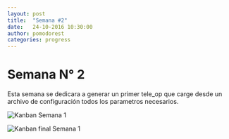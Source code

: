 ```yaml
---
layout: post
title:  "Semana #2"
date:   24-10-2016 10:30:00
author: pomodorest
categories: progress
---
```


# Semana N° 2

Esta semana se dedicara a generar un primer tele_op que carge desde un archivo de configuración todos los parametros necesarios.

![Kanban Semana 1]({{site.baseurl}}/assets/week-progress/kanban2.png)

![Kanban final Semana 1]({{site.baseurl}}/assets/week-progress/kanban2-final.png)
